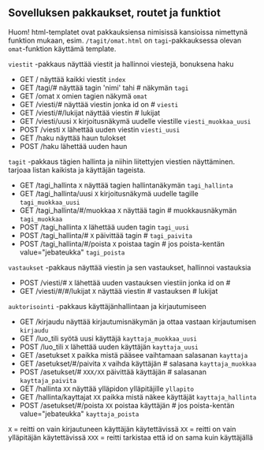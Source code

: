 ## Sovelluksen pakkaukset, routet ja funktiot

Huom! html-templatet ovat pakkauksiensa nimisissä kansioissa nimettynä funktion mukaan, esim. `/tagit/omat.html` on `tagi`-pakkauksessa olevan `omat`-funktion käyttämä template.

`viestit` -pakkaus näyttää viestit ja hallinnoi viestejä, bonuksena haku
  * GET / näyttää kaikki viestit `index`
  * GET /tagi/# näyttää tagin 'nimi' tahi # näkymän `tagi` 
  * GET /omat `X` omien tagien näkymä `omat`  
  * GET /viesti/# näyttää viestin jonka id on # `viesti`
  * GET /viesti/#/lukijat näyttää viestin # lukijat
  * GET /viesti/uusi `X` kirjoitusnäkymä uudelle viestille `viesti_muokkaa_uusi`
  * POST /viesti `X` lähettää uuden viestin `viesti_uusi`
  * GET /haku näyttää haun tulokset
  * POST /haku lähettää uuden haun

 `tagit` -pakkaus tägien hallinta ja niihin liitettyjen viestien näyttäminen. tarjoaa listan kaikista ja käyttäjän tageista.
  * GET /tagi_hallinta `X` näyttää tagien hallintanäkymän `tagi_hallinta`
  * GET /tagi_hallinta/uusi `X` kirjoitusnäkymä uudelle tagille `tagi_muokkaa_uusi`
  * GET /tagi_hallinta/#/muokkaa `X` näyttää tagin # muokkausnäkymän `tagi_muokkaa`
  * POST /tagi_hallinta `X` lähettää uuden tagin `tagi_uusi`
  * POST /tagi_hallinta/# `X` päivittää tagin # `tagi_paivita`
  * POST /tagi_hallinta/#/poista `X` poistaa tagin # jos poista-kentän value="jebateukka" `tagi_poista`


`vastaukset` -pakkaus näyttää viestin ja sen vastaukset, hallinnoi vastauksia 
  * POST /viesti/# `X` lähettää uuden vastauksen viestiin jonka id on #
  * GET /viesti/#/#/lukijat `X` näyttää viestin # vastauksen # lukijat
 

`auktorisointi` -pakkaus käyttäjänhallintaan ja kirjautumiseen
  * GET /kirjaudu näyttää kirjautumisnäkymän ja ottaa vastaan kirjautumisen `kirjaudu`
  * GET /luo_tili syötä uusi käyttäjä `kayttaja_muokkaa_uusi`
  * POST /luo_tili `X` lähettää uuden käyttäjän `kayttaja_uusi`
  * GET /asetukset `X` paikka mistä pääsee vaihtamaan salasanan `kayttaja` 
  * GET /asetukset/#/paivita `X` vaihda käyttäjän # salasana `kayttaja_muokkaa`
  * POST /asetukset/# `XXX/XX` päivittää käyttäjän # salasanan `kayttaja_paivita`
  * GET /hallinta `XX` näyttää ylläpidon ylläpitäjille `yllapito`
  * GET /hallinta/kayttajat `XX` paikka mistä näkee käyttäjät `kayttaja_hallinta` 
  * POST /asetukset/#/poista `XX` poistaa käyttäjän # jos poista-kentän value="jebateukka" `kayttaja_poista`
    
`X` = reitti on vain kirjautuneen käyttäjän käytettävissä
`XX` = reitti on vain ylläpitäjän käytettävissä
`XXX` = reitti tarkistaa että id on sama kuin käyttäjällä